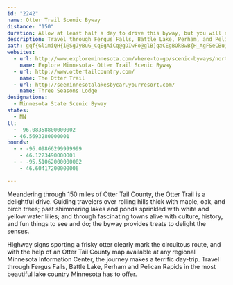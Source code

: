 ```yaml
---
id: "2242"
name: Otter Trail Scenic Byway
distance: "150"
duration: Allow at least half a day to drive this byway, but you will need to spend several days to take it all in.
description: Travel through Fergus Falls, Battle Lake, Perham, and Pelican Rapids on this 150-mile byway consisting of county and state roadways.
path: gqf{GlimiQH{i@SgJyBuG_CqEgAiCq@gDIwFo@glB]qaCEgBOkBwB{H_AgFSeCBu@|@cHhAoEj@aDLqACwWX{k@R_AZq@bAsAnc@Yr@G^e@t@_BNuCEcSD_Ft@wAvAmBlCcDlAkAnBq@lFDjAYnIgGrBa@hBCvExBrBd@hA?hBWjBy@pBmD`HcXjBqKxBsGReA?sCOgCc@mCQwCMoGQyDIeDHmANu@Xo@xGwI^}@R{ADqZRy^@kg@EcnAIuXLuCd@wEX{AhCoQ`DcSn@yCn@eB|G{MfCgGrCmIh@_CVcCb@mG?yCKsCi@gFkEqYi@qGEmHl@kQ?_GOoFyAcPOkEFgCf@kCZsApAgDv@mAt@s@nEeDv@u@\k@`@gAd@iCDgJJqtBHsc@DkEEmNKgBYyB}BkNUiDEwED}AToCnCgPRaBReF@ulBGyQ]wNBc^IqKYmGwCqb@yCqa@oAqIkN}m@o@mBmBuDcDsCmBk@iBM{KD_CSqDiA_B{@o@m@sBkBw@eAkBiDc@kA_AgDi@kC]eCWoFCaFXcQ^}e@Jun@H{DRkErCkYNoF?_E_@uQ]sHoCew@Y{EB_Kn@}RDmIZyGR}HU{w@^yf@SqO_AcSEcD@oDj@uWD{JcAuh@IaOuc@lm@mAlAu@`@sBn@cADw`A^_GHwqAGcl@DCq`@_@_Go@{Ds@yCoBaF_NwVwBqEe@uAu@sDMwAa@yMEmEWwCOmAk@gCs@}B}A{DgCeFeBcF_@mBUeBWuDGcCFiChAgO|@mG|@mDx@sB~@yAxHmIf@u@nAoCj@mCNoB?cWHqCVuCVyBpD}SNkCEsCIgAc@gC[eAcAkB}DoF_@y@i@cB_@{BQ{D@q@R_B~CcPTsBKmkBb@klE]syDK_Y~BcDlh@{gA~RhW|@r@dPDlYMx_DeAxyAf@`hBMdTElu@k@bl@Md^]nOH|DR~D^fSnDxC\rDLjLBpo@k@~Oe@`HaBpYmLhCw@|BAxAJrAXtMlE~C`@lDDlZe@zk@Mxs@lApIs@xBEfAJjAVbCz@bGjDbBrAbB~BzHpOhBtCvBjB~C~AnCJ|BCbXiAn`@_ChEMrAFvAVpAf@pAz@lC~Cv]vc@xD`ElClBpC~AzP`JdNzGvCpC|FpIbBjDhh@v}@vCrGte@bvApFnOnRre@~@lCl@fC`@dFRzKNfElArGt@xBlGjL|D|G`CzBz@d@rBx@`OrE`DrA|AlAlFfGnQ|UzJ~LdUxUzIlJ|@r@xDdB`BXzAJld@c@~EBrB`A~@r@|@|@hAtBr@~Bd@rC~@zSXzJI|FoA`[ObHHj_BR`LVvCbAlGdBvF|IhVzA~Gj@fEPfEDfz@NjFb@dFz@fFt@~CzB`G~ArCnBpCfB|AnEvC`Cx@xDp@fEHjp@C|g@L`]Ej`AJxh@WpBMbZQhAFbx@YhLMxAG`B]tIcDj`@{Pl@MxDObEPjE?~y@m@a@u{ADwMXmFT}BdKip@dBaQRcEzAod@|@g[vFqfBBiHSsFkBsSwAiLiBgKgEeXi@uEe@yGOsEGgFV{JZmF\mEd@_D~SsgAnBaJzDoN|S}q@zTgu@vCaK~@sDh@{C\mC^eFTaHnCupA`EkpATcME{PoAko@o@eM]}Du@kFcA{EiAqEyUez@qGwUzJaHlDgDbCkDbF_JxBaD~McNjM}MhAiB|@iBz@mCl@wDZgExAqc@D{FrwAkAlxAs@hqDb@lo@KvTYxAK~CaAhJyDdBWbB?bQ~DpARpAD`rBgA`~@?rQnAdC\hPxCnBf@rBfAfAdAfNfRhA`AbBr@jAPxB?~FaBxBc@rBQnBGhODhBD~AW|Am@tAaAhAwAl@aA~EaLh@_AvAaBnAcAhA[xBYtIC?jdAY`u@xAxoEIv\KrBYrB[lAw@|AqMhQs@lAw@fCQzAEvBJrV?|BE`BOjAs@nCe@~@gArAo@b@_A^sALsd@DaHRu@VoA~@_BhCw@vDK`DHdoBh@bUCrAo@jLkMf`B}@|NH`EJfA^pCl@fCbBtElD|HxAzEn@fEXdDTfHb@~|AHvBl@xCp@lBnBfEhB|EV|ANxBDxA?`BOxBo@tEaFvf@cA|LIlCy@neBVdbCcdDj@a@QcGA}F@{@DMLkWA{GMsr@]sAnn@UlRNj`Ay@x_Ad@nuCl@pfBPv_AUhaCY~bA[~\s@tcB]bF[`CcDdLoAhFc@vCOtF?fEPvBp@nDdAjDhA`CfCfDza@~b@|B~CbB~Dh@zBn@lGHxBJhTB`k@s@|eC_@fkBApBQhAmf@B{AKsCy@cB_AwEmDcdAcy@yAw@uCo@sBEiBL@rGVzIVhTEdDUxB_@zB}@rCy@zAyIjNcB`Ew@hEUvBKtBCdBJhNA|AOhA_@hBiA`DmA`Bo@p@cB~@mB`@wa@H{BZeCrAyA`Bs@vAi@zA_@bB[tDE`TK`Dk@`Dk@~Aw@vA_AlAy@r@u@`@m@VyBXg[Ey^J_BZwAr@mAhAy@hAm@pAc@jAs@bDO|BAxf@StCYvAkAfDy@lAwAxAgDdCwf@`^eAd@{Cx@yNjDeHlBuB`BwArBw@lBm@nCUtDd@vUFrHFle@QrCo@zDqApDk@fAoO`R}@dAcAt@{@b@mAf@sCf@ig@BwA^{BxAq@n@qA~Bm@~Ak@~BMfEKhQIlCi@rDi@fBiBxCy@x@wBjAqALid@x@cf@Ruk@ERvFIrkAJhRlCliAFtGy@tx@?rDPnF\fErJ`w@pBdQvLzaAb@pE[pBqA`BgEbAeCfA{W`QyDrCcBrB_AlBc@`Be@xCIpAHvWsRDmBXe@ZYd@oBtEy@vCu@rDI~BwA?e@QmEaFiDqAkImB}G?_@Mq@e@o@gAk@kCUm@iLyP}CiImJiZcAcAsBKu@Y}@_AWm@Qq@K_AEoFY_dAMceAIuD[sDsAwF{Nea@oA}FWqCGgDGoOBka@OgEMeAa@aC_@sA}@_Ce@_AiAaBiCsBi@]sAa@uBW{aAHi`B`@}I?mBYkBm@{CwB}i@wr@yo@cy@iEmFoByAqDyA{B[myAl@cCy@cAk@eBgAcB}A_AsAeAuBgA_EsAiKNo`CEwZDgeAEeJH{l@Mc`BLcNTozBHkaCCq[\qeCd@up@i@ypAXeaADamAka@mE}DdBcA`AiBfAwAd@sFx@}Ap@{@r@a@d@m@dAYh@]tA[fDEfBJlClDfQRhCC|AUfBgEzL]r@QPoAl@C_EIyCUaBSm@gJiQo@yAcCuLiA_D}@kAy@s@{@Wy@G}GY}AJsE`AgClA}AjA{BjC}EhIoDtFoC|BeA`@k@Je^XiyAf@cRTy@l@g@`AGb@I|AOfxAobA]ilBNcQLcB^eAx@oAfBc@jA[lA]~CBfADjBh@fENdCDhDEbC}@QkBE}fAdAmAKeCaAiB_BmFmGmAt@_B\aJCmDDyAPyA^cBx@mA~@_A`AeA|AiFnJgAxAwBlByCzAmBb@y@DcXF_@|x@_@vhAy@bbCIbjACb`@ElAMzBa@|Bc@tAeA|BiAnAu@p@kC`AeBJaJSyADw@DyBx@{@n@iBpBs@jBi@fBUzAOvAItCN~`@DjAXrBV~@jC`Il@rBj@lDH~AEzDU~BqDtN}@~EW`DZ`xDCzHG|Bc@lEcAlE_BzFgAhGOlBGdFFzBr@vF\zAxDxLb@fB^xBTlDEvUm@rfBEzz@XtmAIjDu@vLY~GEzJPbOfBzh@?`M}AtVKrHnA~YNlGQn}@GnAeAlHgE`QQfAWxCEzCDlCHhA`Efa@~@tOJdIDz`@_@rtA[v}@eIWy@MuAi@cBoAcCsCsQiUiCeC_CgB{[uPwEsAyCa@wEKmpBFmDE}BS}EgAeAc@i_@}ScFaCgEyAoDe@}CGs^F_g@VyyAq@}f@DkHJ}WEoBF
websites:
  - url: http://www.exploreminnesota.com/where-to-go/scenic-byways/northwest-byways/otter-trail/index.aspx
    name: Explore Minnesota- Otter Trail Scenic Byway
  - url: http://www.ottertailcountry.com/
    name: The Otter Trail
  - url: http://seeminnesotalakesbycar.yourresort.com/
    name: Three Seasons Lodge
designations:
  - Minnesota State Scenic Byway
states:
  - MN
ll:
  - -96.08358800000002
  - 46.5693280000001
bounds:
  - - -96.09866299999999
    - 46.1223490000001
  - - -95.51062000000002
    - 46.60417200000006

---
```


Meandering through 150 miles of Otter Tail County, the Otter Trail is a delightful drive. Guiding travelers over rolling hills thick with maple, oak, and birch trees; past shimmering lakes and ponds sprinkled with white and yellow water lilies; and through fascinating towns alive with culture, history, and fun things to see and do; the byway provides treats to delight the senses.

Highway signs sporting a frisky otter clearly mark the circuitous route, and with the help of an Otter Tail County map available at any regional Minnesota Information Center, the journey makes a terrific day-trip. Travel through Fergus Falls, Battle Lake, Perham and Pelican Rapids in the most beautiful lake country Minnesota has to offer.

